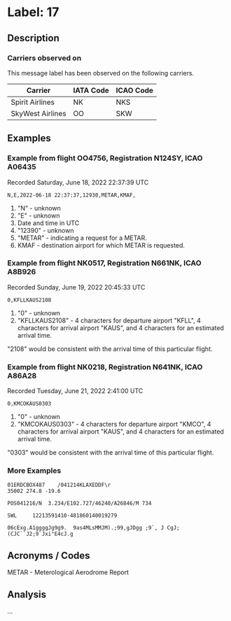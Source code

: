 # Label: 17

## Description


### Carriers observed on

This message label has been observed on the following carriers.

Carrier | IATA Code | ICAO Code
-------------------- | ----- | -----
Spirit Airlines | NK | NKS
SkyWest Airlines | OO | SKW

## Examples

### Example from flight OO4756, Registration N124SY, ICAO A06435
Recorded Saturday, June 18, 2022 22:37:39 UTC

```
N,E,2022-06-18 22:37:37,12930,METAR,KMAF,
```

1. "N" - unknown
2. "E" - unknown
3. Date and time in UTC
4. "12390" - unknown
5. "METAR" - indicating a request for a METAR.
6. KMAF - destination airport for which METAR is requested.

### Example from flight NK0517, Registration N661NK, ICAO A8B926
Recorded Sunday, June 19, 2022 20:45:33 UTC

```
0,KFLLKAUS2108
```

1. "0" - unknown
2. "KFLLKAUS2108" - 4 characters for departure airport "KFLL", 4 characters for arrival airport "KAUS", and 4 characters for an estimated arrival time.

"2108" would be consistent with the arrival time of this particular flight.

### Example from flight NK0218, Registration N641NK, ICAO A86A28
Recorded Tuesday, June 21, 2022 2:41:00 UTC

```
0,KMCOKAUS0303
```

1. "0" - unknown
2. "KMCOKAUS0303" - 4 characters for departure airport "KMCO", 4 characters for arrival airport "KAUS", and 4 characters for an estimated arrival time.

"0303" would be consistent with the arrival time of this particular flight.

### More Examples

```
01ERDCBOX487    /041214KLAXEDDF\r
35002 274.8 -19.6
```

```
POS041216/N  3.234/E102.727/46240/A26846/M 734
```

```
SWL     12213591410-481860140019279
```

```
06cExg.A1ggggJg9g9.  9as4MLsMMJM).;99,gJDgg ;9`, J CgJ;(CJC``J2;9`Jxi"E4cJ.g
```

## Acronyms / Codes

METAR - Meterological Aerodrome Report

## Analysis

...
